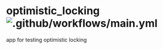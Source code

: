 # optimistic_locking ![.github/workflows/main.yml](https://github.com/morapet/optimistic_locking/workflows/.github/workflows/main.yml/badge.svg)
app for testing optimistic locking
